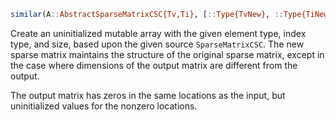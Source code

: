 ```julia
similar(A::AbstractSparseMatrixCSC{Tv,Ti}, [::Type{TvNew}, ::Type{TiNew}, m::Integer, n::Integer]) where {Tv,Ti}
```

Create an uninitialized mutable array with the given element type, index type, and size, based upon the given source `SparseMatrixCSC`. The new sparse matrix maintains the structure of the original sparse matrix, except in the case where dimensions of the output matrix are different from the output.

The output matrix has zeros in the same locations as the input, but uninitialized values for the nonzero locations.
